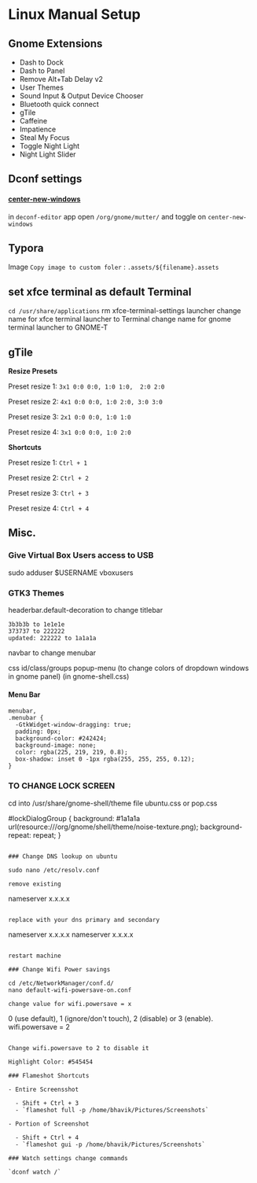 # Linux Manual Setup

## Gnome Extensions

- Dash to Dock
- Dash to Panel
- Remove Alt+Tab Delay v2
- User Themes
- Sound Input & Output Device Chooser
- Bluetooth quick connect
- gTile 
- Caffeine
- Impatience
- Steal My Focus
- Toggle Night Light
- Night Light Slider

## Dconf settings

#### [center-new-windows](https://askubuntu.com/questions/142128/open-windows-in-center-of-screen)

in `deconf-editor` app open `/org/gnome/mutter/` and toggle on `center-new-windows`

## Typora

Image `Copy image to custom foler` : `.assets/${filename}.assets`

## set xfce terminal as default Terminal

`cd /usr/share/applications`
rm xfce-terminal-settings launcher
change name for xfce terminal launcher to Terminal
change name for gnome terminal launcher to GNOME-T

## gTile 

**Resize Presets**

Preset resize 1: `3x1 0:0 0:0, 1:0 1:0,  2:0 2:0`

Preset resize 2: `4x1 0:0 0:0, 1:0 2:0, 3:0 3:0`

Preset resize 3: `2x1 0:0 0:0, 1:0 1:0`

Preset resize 4: `3x1 0:0 0:0, 1:0 2:0`

**Shortcuts**

Preset resize 1: `Ctrl + 1`

Preset resize 2: `Ctrl + 2`

Preset resize 3: `Ctrl + 3`

Preset resize 4: `Ctrl + 4`

## Misc.

### Give Virtual Box Users access to USB

sudo adduser \$USERNAME vboxusers

### GTK3 Themes

headerbar.default-decoration to change titlebar

```
3b3b3b to 1e1e1e
373737 to 222222
updated: 222222 to 1a1a1a
```

navbar to change menubar

css id/class/groups
popup-menu (to change colors of dropdown windows in gnome panel) (in gnome-shell.css)

#### Menu Bar

```
menubar,
.menubar {
  -GtkWidget-window-dragging: true;
  padding: 0px;
  background-color: #242424;
  background-image: none;
  color: rgba(225, 219, 219, 0.8);
  box-shadow: inset 0 -1px rgba(255, 255, 255, 0.12);
}
```

### TO CHANGE LOCK SCREEN

cd into /usr/share/gnome-shell/theme
file ubuntu.css or pop.css

#lockDialogGroup {
background: #1a1a1a url(resource:///org/gnome/shell/theme/noise-texture.png);
background-repeat: repeat;
}

```

### Change DNS lookup on ubuntu

sudo nano /etc/resolv.conf

remove existing

```

nameserver x.x.x.x

```

replace with your dns primary and secondary

```

nameserver x.x.x.x
nameserver x.x.x.x

```

restart machine

### Change Wifi Power savings

cd /etc/NetworkManager/conf.d/
nano default-wifi-powersave-on.conf

change value for wifi.powersave = x

```

0 (use default), 1 (ignore/don't touch), 2 (disable) or 3 (enable).
wifi.powersave = 2

```

Change wifi.powersave to 2 to disable it

Highlight Color: #545454

### Flameshot Shortcuts

- Entire Screensshot

  - Shift + Ctrl + 3
  - `flameshot full -p /home/bhavik/Pictures/Screenshots`

- Portion of Screenshot

  - Shift + Ctrl + 4
  - `flameshot gui -p /home/bhavik/Pictures/Screenshots`

### Watch settings change commands

`dconf watch /`
```
